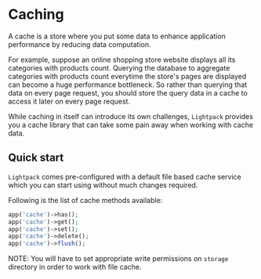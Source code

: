 # Caching

A cache is a store where you put some data to enhance application performance by reducing data computation. 

For example, suppose an online shopping store website displays all its categories with products count. Querying the database
to aggregate categories with products count
everytime the store's pages are displayed can become a huge performance bottleneck. So rather than querying that data on every page
request, you should store the query data in a cache to access it later on every page request. 

While caching in itself can introduce its own challenges, `Lightpack` provides you a cache library that can take some pain away when working with cache data.

## Quick start

`Lightpack` comes pre-configured with a default file based cache service which you can start using without much changes required. 

Following is the list of cache methods available:

```php
app('cache')->has();
app('cache')->get();
app('cache')->set();
app('cache')->delete();
app('cache')->flush();
```

<p class="tip">NOTE: You will have to set appropriate write permissions on <code>storage</code> directory in order to work with file cache.</p>